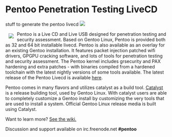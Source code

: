 # Pentoo Penetration Testing LiveCD
stuff to generate the pentoo livecd
<a href="http://pentoo.ch"><img src="https://github.com/pentoo/pentoo-overlay/wiki/images/pentoo2.png"></a>

<a href="http://pentoo.ch"><img src="https://avatars0.githubusercontent.com/u/6411603?v=3&s=200" align="left" hspace="10" vspace="6"></a>
Pentoo is a Live CD and Live USB designed for penetration testing and security assessment. Based on Gentoo Linux, Pentoo is provided both as 32 and 64 bit installable livecd. Pentoo is also available as an overlay for an existing Gentoo installation. It features packet injection patched wifi drivers, GPGPU cracking software, and lots of tools for penetration testing and security assessment. The Pentoo kernel includes grsecurity and PAX hardening and extra patches - with binaries compiled from a hardened toolchain with the latest nightly versions of some tools available. The latest release of the Pentoo Livecd is available [here](http://www.pentoo.ch/download/).

Pentoo comes in many flavors and utilizes catalyst as a build tool. [Catalyst](https://wiki.gentoo.org/wiki/Catalyst) is a release building tool, used by Gentoo Linux. With catalyst users are able to completely customize a Gentoo install by customizing the very tools that are used to install a system. Official Gentoo Linux release media is built using Catalyst.

Want to learn more? [See the wiki.](https://wiki.gentoo.org/wiki/Catalyst)

Discussion and support available on irc.freenode.net  **#pentoo**
